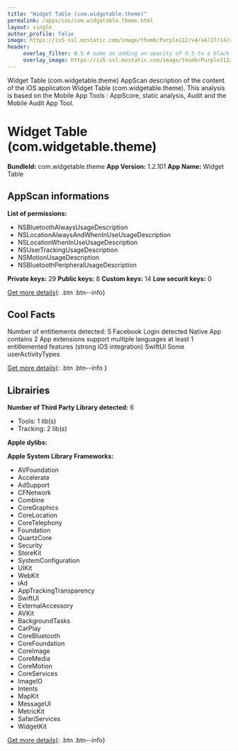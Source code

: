 ```yaml
---
title: "Widget Table (com.widgetable.theme)"
permalink: /apps/ios/com.widgetable.theme.html
layout: single
author_profile: false
image: https://is5-ssl.mzstatic.com/image/thumb/Purple112/v4/a4/27/14/a427143c-0581-0092-2888-fc1b69f86324/AppIcon-1x_U007emarketing-0-7-0-85-220.png/512x512bb.jpg
header: 
     overlay_filter: 0.5 # same as adding an opacity of 0.5 to a black background
     overlay_image: https://is5-ssl.mzstatic.com/image/thumb/Purple112/v4/a4/27/14/a427143c-0581-0092-2888-fc1b69f86324/AppIcon-1x_U007emarketing-0-7-0-85-220.png/512x512bb.jpg
---
```

Widget Table (com.widgetable.theme) AppScan description of the content of the iOS application Widget Table (com.widgetable.theme). This analysis is based on the Mobile App Tools : AppScore, static analysis, Audit and the Mobile Audit App Tool.

# Widget Table (com.widgetable.theme)

**BundleId:** com.widgetable.theme
**App Version:** 1.2.101
**App Name:** Widget Table


## AppScan informations 

**List of permissions:** 
- NSBluetoothAlwaysUsageDescription
- NSLocationAlwaysAndWhenInUseUsageDescription
- NSLocationWhenInUseUsageDescription
- NSUserTrackingUsageDescription
- NSMotionUsageDescription
- NSBluetoothPeripheralUsageDescription
  
  
**Private keys:** 29
**Public keys:** 8
**Custom keys:** 14
**Low securit keys:** 0
  
[Get more details](/pricing.html){: .btn .btn--info}

## Cool Facts

Number of entitlements detected: 5
Facebook Login detected
Native App
contains 2 App extensions
support multiple languages
at least 1 entitlemented features (strong iOS integration)
SwiftUI
Some userActivityTypes
  
[Get more details](/pricing.html){: .btn .btn--info }

## Librairies 
**Number of Third Party Library detected:** 6
- Tools: 1 lib(s)
- Tracking: 2 lib(s)


**Apple dylibs:**


**Apple System Library Frameworks:**
- AVFoundation
- Accelerate
- AdSupport
- CFNetwork
- Combine
- CoreGraphics
- CoreLocation
- CoreTelephony
- Foundation
- QuartzCore
- Security
- StoreKit
- SystemConfiguration
- UIKit
- WebKit
- iAd
- AppTrackingTransparency
- SwiftUI
- ExternalAccessory
- AVKit
- BackgroundTasks
- CarPlay
- CoreBluetooth
- CoreFoundation
- CoreImage
- CoreMedia
- CoreMotion
- CoreServices
- ImageIO
- Intents
- MapKit
- MessageUI
- MetricKit
- SafariServices
- WidgetKit


  
[Get more details](/pricing.html){: .btn .btn--info}

